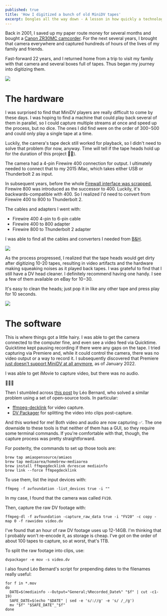 ```yaml
---
published: true
title: 'How I digitized a bunch of old MiniDV tapes'
excerpt: Dongles all the way down - A lesson in how quickly a technology can become obsolete.
---
```

Back in 2001, I saved up my paper route money for several months
and bought a [Canon ZR30MC camcorder](https://global.canon/en/c-museum/product/dvc675.html). For the next several years,
I brought that camera everywhere and captured hundreds of hours of the lives of my family and friends.

Fast-forward 22 years, and I returned home from a trip to visit my family
with that camera and several boxes full of tapes. Thus began my journey into 
digitizing them.

![]({{site.cdn_path}}/2023/03/08/journey_of_1000_tapes.png)

# The hardware

I was surprised to find that MiniDV players are really difficult to come by
these days. I was hoping to find a machine that could play back several of them in parallel,
so I could capture multiple streams at once and speed up the process, but no dice. The ones I did find were on the order of 
$300-$500 and could only play a single tape at a time.

Luckily, the camera's tape deck still worked for playback, so I didn't need to 
solve that problem (for now, anyway. Time will tell if the tape heads hold up for the duration of this project 🤞🏼️).

The camera had a 4-pin Firewire 400 connection for output. I ultimately needed to connect 
that to my 2015 iMac, which takes either USB or Thunderbolt 2 as input. 

In subsequent years, before the whole [Firewall interface was scrapped](https://arstechnica.com/gadgets/2017/06/the-rise-and-fall-of-firewire-the-standard-everyone-couldnt-quite-agree-on/#:~:text=The%20decision%2Dmakers%20in%20the,be%20first%20to%20push%20it.), 
Firewire 800 was introduced as the successor to 400. Luckily,
it's backwards-compatible with 400. So I realized I'd need to convert from Firewire 400 to 800 to Thunderbolt 2.

The cables and adapters I went with:
* Firewire 400 4-pin to 6-pin cable
* Firewire 400 to 800 adapter
* Firewire 800 to Thunderbolt 2 adapter

I was able to find all the cables and converters I needed from [B&H](https://www.bhphotovideo.com/).

![]({{site.cdn_path}}/2023/03/08/donglesForDays.jpg)

As the process progressed, I realized that the tape heads would get dirty after digitizing 10-20 tapes, resulting in 
video artifacts and the hardware making squeaking noises as it played back tapes. I was grateful to find that I still have 
a DV head cleaner. I definitely recommend having one handy. I see a few of them available on eBay for $10-$30. 

It's easy to clean the heads; just pop it in like any other tape and press play for 10 seconds. 

![]({{site.cdn_path}}/2023/03/08/dv_head_cleaner.jpeg)

# The software

This is where things got a little hairy. I was able to get the camera connected to the computer fine, and even
see a video feed via Quicktime. Quicktime kept pausing recording if there were any gaps on the tape. I tried
capturing via Premiere and, while it could control the camera, there was no video output or a way to record it.
I subsequently discovered that Premiere [just doesn't support MiniDV at all anymore](https://helpx.adobe.com/x-productkb/multi/video-applications-macos-catalina-compatibility.html#:~:text=no%20longer%20support,over%20FireWire), 
as of January 2022.

I was able to get iMovie to capture video, but there was no audio.

🤦🏼‍♂️️

Then I stumbled across [this post](https://leolabs.org/blog/capture-minidv-on-macos) by Léo Bernard, who solved a similar
problem using a set of open-source tools. In particular:

* [ffmpeg-decklink](https://github.com/amiaopensource/homebrew-amiaos/blob/master/ffmpegdecklink.rb) for video capture.
* [DV Packager](https://git.io/JqT1O) for splitting the video into clips post-capture.

And this worked for me! Both video and audio are now capturing ✅️. The one downside to these tools is that 
neither of them has a GUI, so they require some terminal commands. If you're comfortable with that, though,
the capture process was pretty straightforward.

For posterity, the commands to set up those tools are:

```shell
brew tap amiaopensource/amiaos
brew tap mediaarea/homebrew-mediaarea
brew install ffmpegdecklink dvrescue mediainfo
brew link --force ffmpegdecklink
```

To use them, list the input devices with:

```shell
ffmpeg -f avfoundation -list_devices true -i ""
```

In my case, I found that the camera was called `FV20`.

Then, capture the raw DV footage with:

```shell
ffmpeg-dl -f avfoundation -capture_raw_data true -i "FV20" -c copy -map 0 -f rawvideo video.dv
```

I've found that an hour of raw DV footage uses up 12-14GB. I'm thinking that I probably won't re-encode it, as storage
is cheap. I've got on the order of about 100 tapes to capture, so at worst, that's 1TB. 

To split the raw footage into clips, use:

```shell
dvpackager -e mov -s video.dv
```

I also found Léo Bernard's script for prepending dates to the filenames really useful:

```shell
for f in *.mov
do
  DATE=$(mediainfo --Output="General;%Recorded_Date%" "$f" | cut -c1-19)
  SAFE_DATE=$(echo "$DATE" | sed -e 's/://g' -e 's/ /_/g')
  mv "$f" "$SAFE_DATE"_"$f"
done
```
